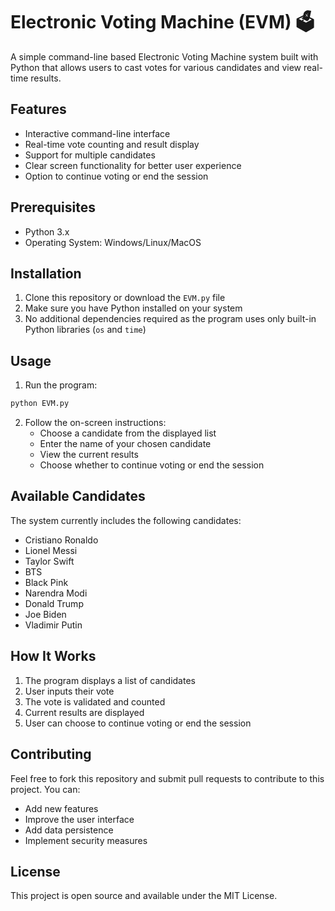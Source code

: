 # Electronic Voting Machine (EVM) 🗳

A simple command-line based Electronic Voting Machine system built with Python that allows users to cast votes for various candidates and view real-time results.

## Features

- Interactive command-line interface
- Real-time vote counting and result display
- Support for multiple candidates
- Clear screen functionality for better user experience
- Option to continue voting or end the session

## Prerequisites

- Python 3.x
- Operating System: Windows/Linux/MacOS

## Installation

1. Clone this repository or download the `EVM.py` file
2. Make sure you have Python installed on your system
3. No additional dependencies required as the program uses only built-in Python libraries (`os` and `time`)

## Usage

1. Run the program:
```bash
python EVM.py
```

2. Follow the on-screen instructions:
   - Choose a candidate from the displayed list
   - Enter the name of your chosen candidate
   - View the current results
   - Choose whether to continue voting or end the session

## Available Candidates

The system currently includes the following candidates:
- Cristiano Ronaldo
- Lionel Messi
- Taylor Swift
- BTS
- Black Pink
- Narendra Modi
- Donald Trump
- Joe Biden
- Vladimir Putin

## How It Works

1. The program displays a list of candidates
2. User inputs their vote
3. The vote is validated and counted
4. Current results are displayed
5. User can choose to continue voting or end the session

## Contributing

Feel free to fork this repository and submit pull requests to contribute to this project. You can:
- Add new features
- Improve the user interface
- Add data persistence
- Implement security measures

## License

This project is open source and available under the MIT License. 